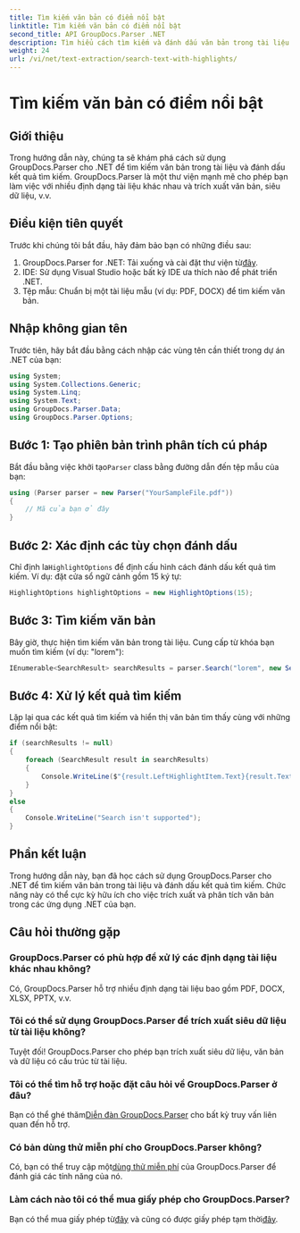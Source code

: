 ```yaml
---
title: Tìm kiếm văn bản có điểm nổi bật
linktitle: Tìm kiếm văn bản có điểm nổi bật
second_title: API GroupDocs.Parser .NET
description: Tìm hiểu cách tìm kiếm và đánh dấu văn bản trong tài liệu bằng GroupDocs.Parser cho .NET. Trích xuất những hiểu biết có giá trị một cách hiệu quả.
weight: 24
url: /vi/net/text-extraction/search-text-with-highlights/
---
```


# Tìm kiếm văn bản có điểm nổi bật

## Giới thiệu
Trong hướng dẫn này, chúng ta sẽ khám phá cách sử dụng GroupDocs.Parser cho .NET để tìm kiếm văn bản trong tài liệu và đánh dấu kết quả tìm kiếm. GroupDocs.Parser là một thư viện mạnh mẽ cho phép bạn làm việc với nhiều định dạng tài liệu khác nhau và trích xuất văn bản, siêu dữ liệu, v.v.
## Điều kiện tiên quyết
Trước khi chúng tôi bắt đầu, hãy đảm bảo bạn có những điều sau:
1.  GroupDocs.Parser for .NET: Tải xuống và cài đặt thư viện từ[đây](https://releases.groupdocs.com/parser/net/).
2. IDE: Sử dụng Visual Studio hoặc bất kỳ IDE ưa thích nào để phát triển .NET.
3. Tệp mẫu: Chuẩn bị một tài liệu mẫu (ví dụ: PDF, DOCX) để tìm kiếm văn bản.

## Nhập không gian tên
Trước tiên, hãy bắt đầu bằng cách nhập các vùng tên cần thiết trong dự án .NET của bạn:
```csharp
using System;
using System.Collections.Generic;
using System.Linq;
using System.Text;
using GroupDocs.Parser.Data;
using GroupDocs.Parser.Options;
```
## Bước 1: Tạo phiên bản trình phân tích cú pháp
 Bắt đầu bằng việc khởi tạo`Parser` class bằng đường dẫn đến tệp mẫu của bạn:
```csharp
using (Parser parser = new Parser("YourSampleFile.pdf"))
{
    // Mã của bạn ở đây
}
```
## Bước 2: Xác định các tùy chọn đánh dấu
 Chỉ định la`HighlightOptions` để định cấu hình cách đánh dấu kết quả tìm kiếm. Ví dụ: đặt cửa sổ ngữ cảnh gồm 15 ký tự:
```csharp
HighlightOptions highlightOptions = new HighlightOptions(15);
```
## Bước 3: Tìm kiếm văn bản
Bây giờ, thực hiện tìm kiếm văn bản trong tài liệu. Cung cấp từ khóa bạn muốn tìm kiếm (ví dụ: "lorem"):
```csharp
IEnumerable<SearchResult> searchResults = parser.Search("lorem", new SearchOptions(true, false, false, highlightOptions));
```
## Bước 4: Xử lý kết quả tìm kiếm
Lặp lại qua các kết quả tìm kiếm và hiển thị văn bản tìm thấy cùng với những điểm nổi bật:
```csharp
if (searchResults != null)
{
    foreach (SearchResult result in searchResults)
    {
        Console.WriteLine($"{result.LeftHighlightItem.Text}{result.Text}{result.RightHighlightItem.Text}");
    }
}
else
{
    Console.WriteLine("Search isn't supported");
}
```

## Phần kết luận
Trong hướng dẫn này, bạn đã học cách sử dụng GroupDocs.Parser cho .NET để tìm kiếm văn bản trong tài liệu và đánh dấu kết quả tìm kiếm. Chức năng này có thể cực kỳ hữu ích cho việc trích xuất và phân tích văn bản trong các ứng dụng .NET của bạn.

## Câu hỏi thường gặp
### GroupDocs.Parser có phù hợp để xử lý các định dạng tài liệu khác nhau không?
Có, GroupDocs.Parser hỗ trợ nhiều định dạng tài liệu bao gồm PDF, DOCX, XLSX, PPTX, v.v.
### Tôi có thể sử dụng GroupDocs.Parser để trích xuất siêu dữ liệu từ tài liệu không?
Tuyệt đối! GroupDocs.Parser cho phép bạn trích xuất siêu dữ liệu, văn bản và dữ liệu có cấu trúc từ tài liệu.
### Tôi có thể tìm hỗ trợ hoặc đặt câu hỏi về GroupDocs.Parser ở đâu?
 Bạn có thể ghé thăm[Diễn đàn GroupDocs.Parser](https://forum.groupdocs.com/c/parser/17) cho bất kỳ truy vấn liên quan đến hỗ trợ.
### Có bản dùng thử miễn phí cho GroupDocs.Parser không?
 Có, bạn có thể truy cập một[dùng thử miễn phí](https://releases.groupdocs.com/) của GroupDocs.Parser để đánh giá các tính năng của nó.
### Làm cách nào tôi có thể mua giấy phép cho GroupDocs.Parser?
 Bạn có thể mua giấy phép từ[đây](https://purchase.groupdocs.com/buy) và cũng có được giấy phép tạm thời[đây](https://purchase.groupdocs.com/temporary-license/).